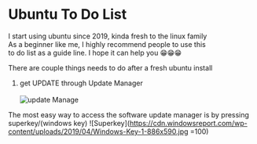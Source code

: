 <h1>Ubuntu To Do List</h1>
I start using ubuntu since 2019, kinda fresh to the linux family<br>
As a beginner like me, I highly recommend people to use this<br> to do
list as a guide line. I hope it can help you 😁😁😁 <br>

There are couple things needs to do after a fresh ubuntu install<br>
1. get UPDATE through Update Manager<br><br>
![update Manage](https://assets.ubuntu.com/v1/de3da8d8-download-desktop-upgrade-1.jpg)<br>

The most easy way to access the software update manager is by pressing superkey/(windows key)
![Superkey](https://cdn.windowsreport.com/wp-content/uploads/2019/04/Windows-Key-1-886x590.jpg =100)